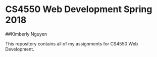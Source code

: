 # CS4550 Web Development Spring 2018
##Kimberly Nguyen  

This repository contains all of my assignments for CS4550 Web Development.
